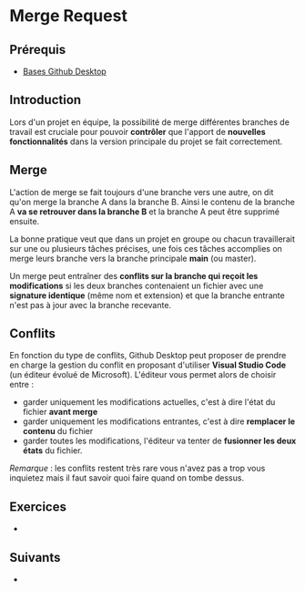 # Merge Request

## Prérequis

+ [Bases Github Desktop]()

## Introduction

Lors d'un projet en équipe, la possibilité de merge différentes branches de travail est cruciale pour pouvoir **contrôler** que l'apport de **nouvelles fonctionnalités** dans la version principale du projet se fait correctement.

## Merge

L'action de merge se fait toujours d'une branche vers une autre, on dit qu'on merge la branche A dans la branche B. Ainsi le contenu de la branche A **va se retrouver dans la branche B** et la branche A peut être supprimé ensuite.

La bonne pratique veut que dans un projet en groupe ou chacun travaillerait sur une ou plusieurs tâches précises, une fois ces tâches accomplies on merge leurs branche vers la branche principale **main** (ou master).

Un merge peut entraîner des **conflits sur la branche qui reçoit les modifications** si les deux branches contenaient un fichier avec une **signature identique** (même nom et extension) et que la branche entrante n'est pas à jour avec la branche recevante.

## Conflits

En fonction du type de conflits, Github Desktop peut proposer de prendre en charge la gestion du conflit en proposant d'utiliser **Visual Studio Code** (un éditeur évolué de Microsoft). L'éditeur vous permet alors de choisir entre :

+ garder uniquement les modifications actuelles, c'est à dire l'état du fichier **avant merge**
+ garder uniquement les modifications entrantes, c'est à dire **remplacer le contenu** du fichier
+ garder toutes les modifications, l'éditeur va tenter de **fusionner les deux états** du fichier.

*Remarque* : les conflits restent très rare vous n'avez pas a trop vous inquietez mais il faut savoir quoi faire quand on tombe dessus.

## Exercices

+

## Suivants

+
